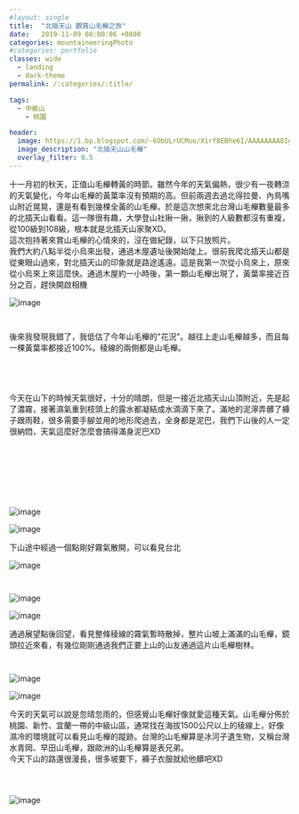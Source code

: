 ```yaml
---
#layout: single
title:  "北插天山 觀賞山毛櫸之旅"
date:   2019-11-09 08:00:06 +0800
categories: mountaineeringPhoto
#categories: portfolio
classes: wide
  - landing
  - dark-theme
permalink: /:categories/:title/

tags:
  - 中級山
    - 桃園

header:
  image: https://1.bp.blogspot.com/-6ObULrUCMuo/Xirf8EBhe6I/AAAAAAAA8Ig/9h-_sjEHJRsNPuLP_3Ltxgsf9Rhtf7lqACKgBGAsYHg/s1600/_MG_3538.JPG
  image_description: "北插天山山毛櫸"
  overlay_filter: 0.5
---
```


十一月初的秋天，正值山毛櫸轉黃的時節。雖然今年的天氣偏熱，很少有一夜轉涼的天氣變化，今年山毛櫸的黃葉率沒有預期的高。但前兩週去過北得拉曼、內鳥嘴山附近晃晃，還是有看到幾棵全黃的山毛櫸。於是這次想來北台灣山毛櫸數量最多的北插天山看看。這一隊很有趣，大學登山社揪一揪，揪到的人級數都沒有重複，從100級到108級，根本就是北插天山家聚XD。  
這次抱持著來賞山毛櫸的心情來的，沒在做紀錄，以下只放照片。  
我們大約八點半從小烏來出發，通過木屋遺址後開始陡上。很前我爬北插天山都是從東眼山過來，對北插天山的印象就是路途遙遠。這是我第一次從小烏來上，原來從小烏來上來這麼快。通過木屋約一小時後，第一顆山毛櫸出現了，黃葉率接近百分之百，趕快開啟相機

![image](https://1.bp.blogspot.com/-CLMauJSv5Z4/XirZgW3ECJI/AAAAAAAA8DM/VJ2jsdEod4o9BJx4rFQKGBZMcTufZOcQwCLcBGAsYHQ/s1600/_MG_3380.JPG)


<figure style="width: 47%" class="align-left">
  <img src="https://1.bp.blogspot.com/-CIqQS7GYiO0/Xhc3z4PIExI/AAAAAAAA7NA/OTe_YNsm2ggPu-0nFEpNsypKC6iEyKhxQCLcBGAsYHQ/s1600/_MG_3384.JPG" alt="">
  <figcaption> </figcaption>
</figure> 
<figure style="width: 47%" class="align-right">
  <img src="https://1.bp.blogspot.com/-ZOieRJoSwXk/Xhc5RWnalXI/AAAAAAAA7NM/S9o7-8TJe7Igs3t5R3DSZ6v-rxMsxB9EwCLcBGAsYHQ/s1600/_MG_3388.JPG" alt="">
  <figcaption> </figcaption>
</figure> 


後來我發現我錯了，我低估了今年山毛櫸的"花況"。越往上走山毛櫸越多，而且每一棵黃葉率都接近100%。稜線的兩側都是山毛櫸。

<figure style="width: 47%" class="align-left">
  <img src="https://1.bp.blogspot.com/-SEmGFgMOdPU/XirhxY7N1rI/AAAAAAAA8I4/b-ssRx-zV7gAMn3c_rLe0hMCc1kXCBOjwCKgBGAsYHg/s1600/_MG_3426.JPG" alt="">
  <figcaption> </figcaption>
</figure> 
<figure style="width: 47%" class="align-right">
  <img src="https://1.bp.blogspot.com/-NF97tsFLhNk/Xirh090WxNI/AAAAAAAA8I8/lT1PBXDy-nQGb-hrPZHTtJjEFLczTVGTwCKgBGAsYHg/s1600/_MG_3457.JPG" alt="">
  <figcaption> </figcaption>
</figure> 
<figure style="width: 47%" class="align-right">
  <img src="https://1.bp.blogspot.com/-ms3YoNjnqy4/XirhgzL8wzI/AAAAAAAA8Iw/dfj8tMVDpOMDtvaw7GVd_9ee7OH6Jc3XACKgBGAsYHg/s1600/_MG_3430.JPG" alt="">
  <figcaption> </figcaption>
</figure> 

<figure class="align-center">
  <img src="https://1.bp.blogspot.com/-RtPk6BTgyI0/Xhc6Xh7HsNI/AAAAAAAA7NY/a6Dk6Y1dtxUtJrQtS7OU9oxSu_M3hSAMgCLcBGAsYHQ/s1600/_MG_3415.JPG" alt="">
  <figcaption> </figcaption>
</figure> 

今天在山下的時候天氣很好，十分的晴朗，但是一接近北插天山山頂附近，先是起了濃霧，接著濕氣重到枝頭上的露水都凝結成水滴滴下來了。滿地的泥濘弄髒了褲子跟雨鞋，很多需要手腳並用的地形爬過去，全身都是泥巴，我們下山後的人一定很納悶，天氣這麼好怎麼會搞得滿身泥巴XD

<figure style="width: 47%" class="align-left">
  <img src="https://1.bp.blogspot.com/-Gl6QmzAbQBw/Xhc_d81ctcI/AAAAAAAA7N8/bjZ5KDgYJHEzZy_Xls2pu8D4eDHE1AMxACLcBGAsYHQ/s1600/_MG_3458.JPG" alt="">
  <figcaption> </figcaption>
</figure> 
<figure style="width: 47%" class="align-right">
  <img src="https://1.bp.blogspot.com/-MYaFYzGgjyA/XhdAwTo1_aI/AAAAAAAA7OI/Pqw2s0TQhmkI-38EB-tiJgGaPyaXcsoOwCLcBGAsYHQ/s1600/_MG_3459.JPG" alt="">
  <figcaption> </figcaption>
</figure> 
<figure style="width: 47%" class="align-right">
  <img src="https://1.bp.blogspot.com/-Q0kIKhfEq40/XhdDdks2yNI/AAAAAAAA7Oc/pinB1NwdXkUuuuwMdWMJOt_IN9qY3BRTQCLcBGAsYHQ/s1600/_MG_3497.JPG" alt="">
  <figcaption> </figcaption>
</figure> 

<figure class="align-center">
  <img src="https://1.bp.blogspot.com/-4Jp8ioTgCgg/XhdBir13xXI/AAAAAAAA7OQ/Sv5h0qeTjisatL2ygsTan02sG3L0tVx5QCLcBGAsYHQ/s1600/_MG_3466.JPG" alt="">
  <figcaption> </figcaption>
</figure> 

<figure style="width: 47%" class="align-left">
  <img src="https://1.bp.blogspot.com/-Q0kIKhfEq40/XhdDdks2yNI/AAAAAAAA7Oc/pinB1NwdXkUuuuwMdWMJOt_IN9qY3BRTQCLcBGAsYHQ/s1600/_MG_3497.JPG" alt="">
  <figcaption> </figcaption>
</figure> 
<figure style="width: 47%" class="align-right">
  <img src="https://1.bp.blogspot.com/-mataafITMfE/XhdEugSDE_I/AAAAAAAA7Oo/DFoH3zvQpVo-uKhVn9UwzSrJDx-ep9e0gCLcBGAsYHQ/s1600/_MG_3498.JPG" alt="">
  <figcaption> </figcaption>
</figure> 

<figure style="width: 47%" class="align-left">
  <img src="https://1.bp.blogspot.com/-qBx1TTbg-qA/XirvuePsqEI/AAAAAAAA8Jc/BnBQL8Lw8o8SV-YdtLsWtQUrdX_V7gRoQCKgBGAsYHg/s1600/_MG_3472.JPG" alt="">
  <figcaption> </figcaption>
</figure> 
<figure style="width: 47%" class="align-right">
  <img src="https://1.bp.blogspot.com/-jo5q39tR2KQ/XirvuXDmNuI/AAAAAAAA8Jc/_NBHAL3kvWMV0OlfqepzmSxA31aa7wnHQCKgBGAsYHg/s1600/_MG_3484.JPG" alt="">
  <figcaption> </figcaption>
</figure> 


![image](https://1.bp.blogspot.com/-g32wgVI7AbM/XirVO7FWXLI/AAAAAAAA8DA/wkbywlB9gcQZ512WimlFS6f1V2fNDm8UgCLcBGAsYHQ/s1600/_MG_3512.JPG)

![image](https://1.bp.blogspot.com/-tkGDVPkyepY/XhdJ3Rw0tMI/AAAAAAAA7PI/mmqpeiGJOAAB5VtavQ7V-s1I5yOb-nz_wCLcBGAsYHQ/s1600/_MG_3528.JPG)

下山途中經過一個點剛好霧氣散開，可以看見台北

![image](https://1.bp.blogspot.com/-EhY1P2bBkq0/XhdKMOcOFcI/AAAAAAAA7PQ/Wltt5unhFA4IAhO1E03aUP2_XqiEbrkTQCLcBGAsYHQ/s1600/_MG_3537.JPG)

<figure style="width: 47%" class="align-left">
  <img src="https://1.bp.blogspot.com/-fLwEnOswHrI/XirwnUwAvtI/AAAAAAAA8Jw/CACk79JhGgoKeX0rGdD6Mya3nRmi9AYIQCKgBGAsYHg/s1600/_MG_3534.JPG" alt="">
  <figcaption> </figcaption>
</figure> 
<figure style="width: 47%" class="align-right">
  <img src="https://1.bp.blogspot.com/-0VsPH6Uk-mE/XirwK7XILnI/AAAAAAAA8Jk/xy3OZO4O_a4LV0OuRQ359ASKk3o-4gFywCKgBGAsYHg/s1600/_MG_3533.JPG" alt="">
  <figcaption> </figcaption>
</figure> 

![image](https://1.bp.blogspot.com/-0VsPH6Uk-mE/XirwK7XILnI/AAAAAAAA8Jk/xy3OZO4O_a4LV0OuRQ359ASKk3o-4gFywCKgBGAsYHg/s1600/_MG_3533.JPG)

![image](https://1.bp.blogspot.com/-rBDqx79TxBQ/XhdMgtlWmoI/AAAAAAAA7Pc/bWYSWhliqUMa5S_SoHZ96jqld81kbPkjwCLcBGAsYHQ/s1600/_MG_3538.JPG)

通過展望點後回望，看見整條稜線的霧氣暫時散掉，整片山坡上滿滿的山毛櫸，鏡頭拉近來看，有幾位剛剛通過我們正要上山的山友通過這片山毛櫸樹林。

<figure style="width: 47%" class="align-left">
  <img src="https://1.bp.blogspot.com/-abygctu0Z-Y/XirxW9B277I/AAAAAAAA8KA/9LcQ4FeS4bocwAowRDphE2wFOn2SDm9NACKgBGAsYHg/s1600/_MG_3558.JPG" alt="">
  <figcaption> </figcaption>
</figure> 
<figure style="width: 47%" class="align-right">
  <img src="https://1.bp.blogspot.com/-OsJWRLe0Hn4/XirxW_l4ApI/AAAAAAAA8KA/_u19KAQt8m456yVhThS5docAxjAw4A2SgCKgBGAsYHg/s1600/_MG_3563.JPG" alt="">
  <figcaption> </figcaption>
</figure> 

![image](https://1.bp.blogspot.com/-istXnqnzTW4/XirxWyeTBVI/AAAAAAAA8KA/2NcIXeo8hPo2S6Egv8dHRyMtQ_sff3qegCKgBGAsYHg/s1600/_MG_3574.JPG)

![image](https://1.bp.blogspot.com/-rq8MeRByp10/XirxW72yN2I/AAAAAAAA8KA/us2xKvO9XjUNlLDlz2fgCrbOgaMl48pxACKgBGAsYHg/s1600/_MG_3542.JPG)

今天的天氣可以說是忽晴忽雨的，但感覺山毛櫸好像就愛這種天氣。山毛櫸分佈於桃園、新竹、宜蘭一帶的中級山區，通常找在海拔1500公尺以上的稜線上，好像濕冷的環境就可以看見山毛櫸的蹤跡。台灣的山毛櫸算是冰河孑遺生物，又稱台灣水青岡、早田山毛櫸，跟歐洲的山毛櫸算是表兄弟。  
今天下山的路還很漫長，很多坡要下，褲子衣服就給他髒吧XD



<figure style="width: 47%" class="align-left">
  <img src="https://1.bp.blogspot.com/-Gc_CYhLVQkg/XhdOGhTFP9I/AAAAAAAA7Ps/0cBaJleUhIQmT6wM_mOj8m1BSIpmMKnfgCLcBGAsYHQ/s1600/_MG_3607.JPG" alt="">
  <figcaption> </figcaption>
</figure> 
<figure style="width: 47%" class="align-right">
  <img src="https://1.bp.blogspot.com/-2kh8Be0CJ5E/XiryhspXMzI/AAAAAAAA8KM/sGqBXl8oTtQ1pSvJNwdEuFId1DDpE1xRwCKgBGAsYHg/s1600/_MG_3598.JPG" alt="">
  <figcaption> </figcaption>
</figure> 
<figure style="width: 47%" class="align-right">
  <img src="https://1.bp.blogspot.com/-_IPKDB31Log/XiryhuFjC7I/AAAAAAAA8KM/bNCEGvq72p4P4sKUVdyasix2-LSDlWUuACKgBGAsYHg/s1600/_MG_3600.JPG" alt="">
  <figcaption> </figcaption>
</figure> 

![image](https://1.bp.blogspot.com/-it0M5yXGUXk/XiryhqZVLdI/AAAAAAAA8KM/s2jBni_X9CsSbWWeHrGcEA7rssl1V6kBQCKgBGAsYHg/s1600/_MG_3604.JPG)



<figure style="width: 47%" class="align-left">
  <img src="https://1.bp.blogspot.com/-LhIBkcPHNl4/Xiryhnnd35I/AAAAAAAA8KM/ELysrQX8xdE0dh7qqkD_6FNBL1Avu-NEwCKgBGAsYHg/s1600/_MG_3601.JPG" alt="">
  <figcaption> </figcaption>
</figure> 
<figure style="width: 47%" class="align-right">
  <img src="https://1.bp.blogspot.com/-hhRIX8bIU_c/XiryhoRNciI/AAAAAAAA8KM/uW0l5N0PNmooESwSp8mSeSiI2UEjcr6MACKgBGAsYHg/s1600/_MG_3614.JPG" alt="">
  <figcaption> </figcaption>
</figure> 
